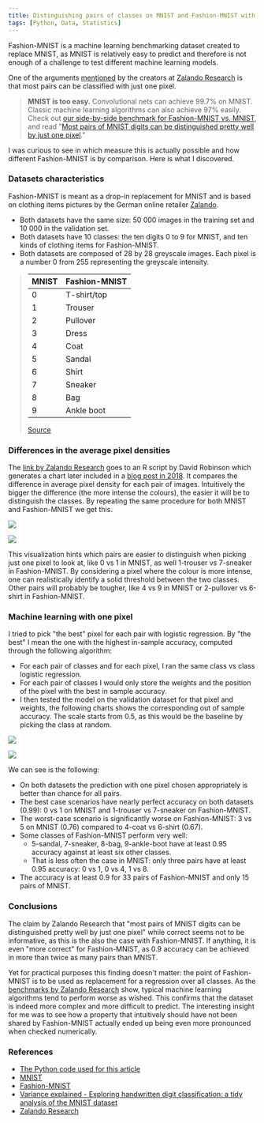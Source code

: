```yaml
---
title: Distinguishing pairs of classes on MNIST and Fashion-MNIST with just one pixel
tags: [Python, Data, Statistics]
---
```


Fashion-MNIST is a machine learning benchmarking dataset created to replace MNIST, as MNIST is relatively easy to predict and therefore is not enough of a challenge to test different machine learning models.

One of the arguments [mentioned](https://github.com/zalandoresearch/fashion-mnist#to-serious-machine-learning-researchers) by the creators at [Zalando Research](https://research.zalando.com/) is that most pairs can be classified with just one pixel.
> **MNIST is too easy.** Convolutional nets can achieve 99.7% on MNIST. Classic machine learning algorithms can also achieve 97% easily. Check out [our side-by-side benchmark for Fashion-MNIST vs. MNIST](http://fashion-mnist.s3-website.eu-central-1.amazonaws.com/), and read "[Most pairs of MNIST digits can be distinguished pretty well by just one pixel](https://gist.github.com/dgrtwo/aaef94ecc6a60cd50322c0054cc04478)."

I was curious to see in which measure this is actually possible and how different Fashion-MNIST is by comparison. Here is what I discovered. 

### Datasets characteristics 
Fashion-MNIST is meant as a drop-in replacement for MNIST and is based on clothing items pictures by the German online retailer [Zalando](https://www.zalando.com/).
* Both datasets have the same size: 50 000 images in the training set and 10 000 in the validation set.
* Both datasets have 10 classes: the ten digits 0 to 9 for MNIST, and ten kinds of  clothing items for Fashion-MNIST.
* Both datasets are composed of 28 by 28 greyscale images. Each pixel is a number 0 from 255 representing the greyscale intensity. 

> | MNIST | Fashion-MNIST |
> | --- | --- |
> | 0 | T-shirt/top |
> | 1 | Trouser |
> | 2 | Pullover |
> | 3 | Dress |
> | 4 | Coat |
> | 5 | Sandal |
> | 6 | Shirt |
> | 7 | Sneaker |
> | 8 | Bag |
> | 9 | Ankle boot |
>
> [Source](https://github.com/zalandoresearch/fashion-mnist/blob/master/README.md#labels)

### Differences in the average pixel densities
The [link by Zalando Research](https://gist.github.com/dgrtwo/aaef94ecc6a60cd50322c0054cc04478) goes to an R script by David Robinson which generates a chart later included in a [blog post in 2018](http://varianceexplained.org/r/digit-eda/). It compares the difference in average pixel density for each pair of images. Intuitively the bigger the difference (the more intense the colours), the easier it will be to distinguish the classes. By repeating the same procedure for both MNIST and Fashion-MNIST we get this.

![](/assets/2021/mnist-pairwise-one-pixel/avg_differences_mnist.png)

![](/assets/2021/mnist-pairwise-one-pixel/avg_differences_fashion.png)

This visualization hints which pairs are easier to distinguish when picking just one pixel to look at, like 0 vs 1 in MNIST, as well 1-trouser vs 7-sneaker in Fashion-MNIST. By considering a pixel where the colour is more intense, one can realistically identify a solid threshold between the two classes. Other pairs will probably be tougher, like 4 vs 9 in MNIST or 2-pullover vs 6-shirt in Fashion-MNIST.

### Machine learning with one pixel
I tried to pick "the best" pixel for each pair with logistic regression. By "the best" I mean the one with the highest in-sample accuracy, computed through the following algorithm:
* For each pair of classes and for each pixel, I ran the same class vs class logistic regression.
* For each pair of classes I would only store the weights and the position of the pixel with the best in sample accuracy.
* I then tested the model on the validation dataset for that pixel and weights, the following charts shows the corresponding out of sample accuracy. The scale starts from 0.5, as this would be the baseline by picking the class at random.

![](/assets/2021/mnist-pairwise-one-pixel/accuracy_1px_pairwise_mnist.png)

![](/assets/2021/mnist-pairwise-one-pixel/accuracy_1px_pairwise_fashion.png)

We can see is the following:
* On both datasets the prediction with one pixel chosen appropriately is better than chance for all pairs.
* The best case scenarios have nearly perfect accuracy on both datasets (0.99): 0 vs 1 on MNIST and 1-trouser vs 7-sneaker on Fashion-MNIST.
* The worst-case scenario is significantly worse on Fashion-MNIST: 3 vs 5 on MNIST (0.76) compared to 4-coat vs 6-shirt (0.67).
* Some classes of Fashion-MNIST perform very well: 
    * 5-sandal, 7-sneaker, 8-bag, 9-ankle-boot have at least 0.95 accuracy against at least six other classes.
    * That is less often the case in MNIST: only three pairs have at least 0.95 accuracy: 0 vs 1, 0 vs 4, 1 vs 8.
*  The accuracy is at least 0.9 for 33 pairs of Fashion-MNIST and only 15 pairs of MNIST.

### Conclusions
The claim by Zalando Research that "most pairs of MNIST digits can be distinguished pretty well by just one pixel" while correct seems not to be informative, as this is the also the case with Fashion-MNIST. If anything, it is even "more correct" for Fashion-MNIST, as 0.9 accuracy can be achieved in more than twice as many pairs than MNIST.  

Yet for practical purposes this finding doesn't matter: the point of Fashion-MNIST is to be used as replacement for a regression over all classes. As the [benchmarks by Zalando Research](http://fashion-mnist.s3-website.eu-central-1.amazonaws.com/) show, typical machine learning algorithms tend to perform worse as wished. This confirms that the dataset is indeed more complex and more difficult to predict. The interesting insight for me was to see how a property that intuitively should have not been shared by Fashion-MNIST actually ended up being even more pronounced when checked numerically.

### References
* [The Python code used for this article](https://github.com/lucafrance/mnist-pixel)
* [MNIST](http://yann.lecun.com/exdb/mnist/)
* [Fashion-MNIST](https://github.com/zalandoresearch/fashion-mnist)
* [Variance explained - Exploring handwritten digit classification: a tidy analysis of the MNIST dataset](http://varianceexplained.org/r/digit-eda/)
* [Zalando Research](https://research.zalando.com/)
